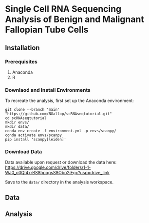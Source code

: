 # Single Cell RNA Sequencing Analysis of Benign and Malignant Fallopian Tube Cells

## Installation
### Prerequisites
1. Anaconda
2. R

### Downlaod and Install Environments
To recreate the analysis, first set up the Anaconda environment:
```
git clone --branch 'main' "https://github.com/NGallop/scRNAseqtutorial.git"
cd scRNAseqtutorial
mkdir envs/
mkdir data/
conda env create -f environment.yml -p envs/scanpy/
conda activate envs/scanpy
pip install 'scanpy[leiden]'
```

### Download Data
Data available upon request or download the data here: 
https://drive.google.com/drive/folders/1-1-WJ0_o0QI4xrBS8hpqqsS8Obo2iEgx?usp=drive_link

Save to the ```data/``` directory in the analysis workspace.

## Data


## Analysis



